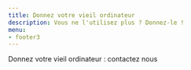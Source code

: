 ```yaml
---
title: Donnez votre vieil ordinateur
description: Vous ne l'utilisez plus ? Donnez-le !
menu:
- footer3
---
```

Donnez votre vieil ordinateur : contactez nous